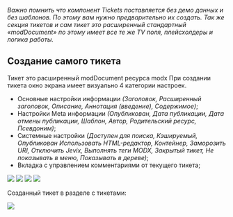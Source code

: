 *Важно помнить что компонент Tickets поставляется без демо данных и без шаблонов. По этому вам нужно предварительно их создать. Так же секция тикетов и сам тикет это расширенный стандартный «modDocument» по этому имеет все те же TV поля, плейсхолдеры и логика работы.*

## Создание самого тикета

Тикет это расширенный modDocument ресурса modx
При создании тикета окно экрана имеет визуально 4 категории настроек.

* Основные настройки информации *(Заголовок, Расширенный заголовок, Описание, Аннотация (введение), Содержимое)*;
* Настройки Meta информации *(Опубликован, Дата публикации, Дата отмены публикации, Шаблон, Автор, Родительский ресурс, Псевдоним)*;
* Системные настройки *(Доступен для поиска, Кэшируемый, Опубликован Использовать HTML-редактор, Контейнер, Заморозить URI, Отключить Jevix, Выполнять теги MODX, Закрытый тикет, Не показывать в меню, Показывать в дереве)*;
* Вкладка с управлением комментариями от текущего тикета;

[![](http://file.modx.pro/files/8/a/7/8a714c7cea8b3dab332a300d4d9af3b5s.jpg)](http://file.modx.pro/files/8/a/7/8a714c7cea8b3dab332a300d4d9af3b5.png)
[![](http://file.modx.pro/files/8/d/2/8d2b567a4059bdbd1e2a32a571acc566s.jpg)](http://file.modx.pro/files/8/d/2/8d2b567a4059bdbd1e2a32a571acc566.png)
[![](http://file.modx.pro/files/b/1/c/b1c5adbb248cef4c72df63b096f16320s.jpg)](http://file.modx.pro/files/b/1/c/b1c5adbb248cef4c72df63b096f16320.png)
[![](http://file.modx.pro/files/3/b/d/3bdec280272bfd046c5a4b364d3ba49cs.jpg)](http://file.modx.pro/files/3/b/d/3bdec280272bfd046c5a4b364d3ba49c.png)

Созданный тикет в разделе с тикетами:

[![](http://file.modx.pro/files/8/2/c/82c2458a0990c147909ddfd421b7ed3as.jpg)](http://file.modx.pro/files/8/2/c/82c2458a0990c147909ddfd421b7ed3a.png)